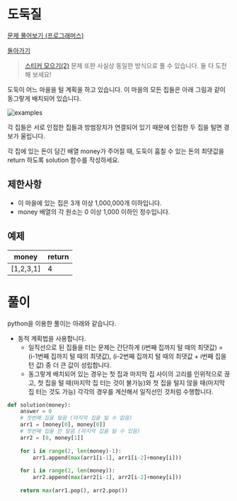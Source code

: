 # 도둑질

[문제 풀어보기 (프로그래머스)](https://programmers.co.kr/learn/courses/30/lessons/42897)

[돌아가기](/../alg/)

> [스티커 모으기(2)](https://programmers.co.kr/learn/courses/30/lessons/12971) 문제 또한 사실상 동일한 방식으로 풀 수 있습니다. 둘 다 도전해 보세요!

도둑이 어느 마을을 털 계획을 하고 있습니다. 이 마을의 모든 집들은 아래 그림과 같이 동그랗게 배치되어 있습니다.

![examples](https://user-images.githubusercontent.com/52960121/119263596-a8acca80-bc1a-11eb-85b4-4fc9568d34b4.png)

각 집들은 서로 인접한 집들과 방범장치가 연결되어 있기 때문에 인접한 두 집을 털면 경보가 울립니다.

각 집에 있는 돈이 담긴 배열 money가 주어질 때, 도둑이 훔칠 수 있는 돈의 최댓값을 return 하도록 solution 함수를 작성하세요.

## 제한사항

- 이 마을에 있는 집은 3개 이상 1,000,000개 이하입니다.
- money 배열의 각 원소는 0 이상 1,000 이하인 정수입니다.

## 예제

| money | return |
| - | - |
| [1,2,3,1] | 4 |

# 풀이

python을 이용한 풀이는 아래와 같습니다.

- 동적 계획법을 사용합니다.
    - 일직선으로 된 집들을 터는 문제는 간단하게 (i번째 집까지 털 때의 최댓값) = (i-1번째 집까지 털 때의 최댓값), (i-2번째 집까지 털 때의 최댓값 + i번째 집을 턴 값) 중 더 큰 값이 성립합니다.
    - 동그랗게 배치되어 있는 경우는 첫 집과 마지막 집 사이의 고리를 인위적으로 끊고, 첫 집을 털 때(마지막 집 터는 것이 불가능)와 첫 집을 털지 않을 때(마지막 집 터는 것도 가능) 각각의 경우를 계산해서 일직선인 것처럼 수행합니다.

```python
def solution(money):
    answer = 0
    # 첫번째 집을 털음 (마지막 집을 털 수 없음)
    arr1 = [money[0], money[0]]
    # 첫번째 집을 안 털음 (마지막 집을 털 수 있음)
    arr2 = [0, money[1]]
    
    for i in range(2, len(money)-1):
        arr1.append(max(arr1[i-1], arr1[i-2]+money[i]))
        
    for i in range(2, len(money)):
        arr2.append(max(arr2[i-1], arr2[i-2]+money[i]))
    
    return max(arr1.pop(), arr2.pop())
```
